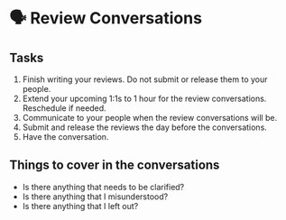 # 🗣️ Review Conversations

## Tasks

1. Finish writing your reviews. Do not submit or release them to your people.
1. Extend your upcoming 1:1s to 1 hour for the review conversations. Reschedule if needed.
1. Communicate to your people when the review conversations will be.
1. Submit and release the reviews the day before the conversations.
1. Have the conversation.

## Things to cover in the conversations

* Is there anything that needs to be clarified?
* Is there anything that I misunderstood?
* Is there anything that I left out?
